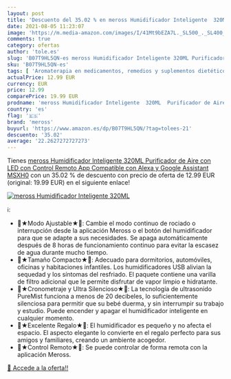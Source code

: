 ```yaml
---
layout: post
title: 'Descuento del 35.02 % en meross Humidificador Inteligente  320ML '
date: 2021-08-05 11:23:07
image: 'https://m.media-amazon.com/images/I/41Mt9bEZA7L._SL500_._SL400_.jpg'
comments: true
category: ofertas
author: 'tole.es'
slug: 'B07T9HL5QN-es meross Humidificador Inteligente 320ML Purificador de Aire...'
sku: 'B07T9HL5QN-es'
tags: [ 'Aromaterapia en medicamentos, remedios y suplementos dietéticos','Cuidado de la salud','Difusores de aceite perfumado','Salud y cuidado personal','Terapias alternativas en medicamentos y remedios y suplementos dietéticos','alexa','meross', ]
actualPrice: 12.99 EUR
currency: EUR
price: 12.99
comparePrice: 19.99 EUR
prodname: 'meross Humidificador Inteligente  320ML  Purificador de Aire con LED  con Control Remoto App  Compatible con Alexa y Google Assistant MSXH0'
country: 'es'
flag: '🇪🇸'
brand: 'meross'
buyurl: 'https://www.amazon.es/dp/B07T9HL5QN/?tag=tolees-21'
descuento: '35.02'
average: '22.2627272727273'
---
```


Tienes [meross Humidificador Inteligente  320ML  Purificador de Aire con LED  con Control Remoto App  Compatible con Alexa y Google Assistant MSXH0](https://www.amazon.es/dp/B07T9HL5QN/?tag=tolees-21) con un 35.02 % de descuento con precio de oferta de 12.99 EUR (original: 19.99 EUR) en el siguiente enlace!

[![meross Humidificador Inteligente  320ML ](https://m.media-amazon.com/images/I/41Mt9bEZA7L._SL500_._SL400_.jpg)](https://www.amazon.es/dp/B07T9HL5QN/?tag=tolees-21)

ℹ️:

- 🎅★Modo Ajustable★🎅: Cambie el modo continuo de rociado o interrupción desde la aplicación Meross o el botón del humidificador para que se adapte a sus necesidades. Se apaga automáticamente después de 8 horas de funcionamiento continuo para evitar la escasez de agua durante mucho tiempo.
- 🎄★Tamaño Compacto★🎄: Adecuado para dormitorios, automóviles, oficinas y habitaciones infantiles. Los humidificadores USB alivian la sequedad y los síntomas del resfriado. El paquete contiene una varilla de filtro adicional que le permite disfrutar de vapor limpio e hidratante.
- 🎀★Cronometraje y Ultra Silencioso★🎀: La tecnología de ultrasonido PureMist funciona a menos de 20 decibeles, lo suficientemente silenciosa para permitir que su bebé duerma, y sin interrumpir su trabajo y estudio. Puede encender y apagar el humidificador inteligente en cualquier momento.
- 🎁★Excelente Regalo★🎁: El humidificador es pequeño y no afecta el espacio. El aspecto elegante lo convierte en el regalo perfecto para sus amigos y familiares, creando un ambiente acogedor.
- 🎉★Control Remoto★🎉: Se puede controlar de forma remota con la aplicación Meross.

[🛒 Accede a la oferta!!](https://www.amazon.es/dp/B07T9HL5QN/?tag=tolees-21)
